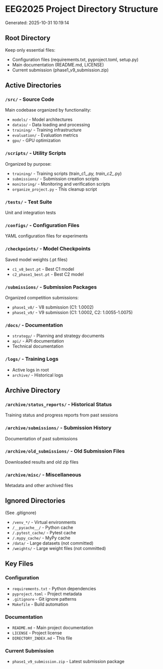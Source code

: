 # EEG2025 Project Directory Structure
Generated: 2025-10-31 10:19:14

## Root Directory
Keep only essential files:
- Configuration files (requirements.txt, pyproject.toml, setup.py)
- Main documentation (README.md, LICENSE)
- Current submission (phase1_v9_submission.zip)

## Active Directories

### `/src/` - Source Code
Main codebase organized by functionality:
- `models/` - Model architectures
- `dataio/` - Data loading and processing
- `training/` - Training infrastructure
- `evaluation/` - Evaluation metrics
- `gpu/` - GPU optimization

### `/scripts/` - Utility Scripts
Organized by purpose:
- `training/` - Training scripts (train_c1_*.py, train_c2_*.py)
- `submissions/` - Submission creation scripts
- `monitoring/` - Monitoring and verification scripts
- `organize_project.py` - This cleanup script

### `/tests/` - Test Suite
Unit and integration tests

### `/configs/` - Configuration Files
YAML configuration files for experiments

### `/checkpoints/` - Model Checkpoints
Saved model weights (.pt files)
- `c1_v8_best.pt` - Best C1 model
- `c2_phase1_best.pt` - Best C2 model

### `/submissions/` - Submission Packages
Organized competition submissions:
- `phase1_v8/` - V8 submission (C1: 1.0002)
- `phase1_v9/` - V9 submission (C1: 1.0002, C2: 1.0055-1.0075)

### `/docs/` - Documentation
- `strategy/` - Planning and strategy documents
- `api/` - API documentation
- Technical documentation

### `/logs/` - Training Logs
- Active logs in root
- `archive/` - Historical logs

## Archive Directory

### `/archive/status_reports/` - Historical Status
Training status and progress reports from past sessions

### `/archive/submissions/` - Submission History
Documentation of past submissions

### `/archive/old_submissions/` - Old Submission Files
Downloaded results and old zip files

### `/archive/misc/` - Miscellaneous
Metadata and other archived files

## Ignored Directories
(See .gitignore)
- `/venv_*/` - Virtual environments
- `/__pycache__/` - Python cache
- `/.pytest_cache/` - Pytest cache
- `/.mypy_cache/` - MyPy cache
- `/data/` - Large datasets (not committed)
- `/weights/` - Large weight files (not committed)

## Key Files

### Configuration
- `requirements.txt` - Python dependencies
- `pyproject.toml` - Project metadata
- `.gitignore` - Git ignore patterns
- `Makefile` - Build automation

### Documentation
- `README.md` - Main project documentation
- `LICENSE` - Project license
- `DIRECTORY_INDEX.md` - This file

### Current Submission
- `phase1_v9_submission.zip` - Latest submission package
